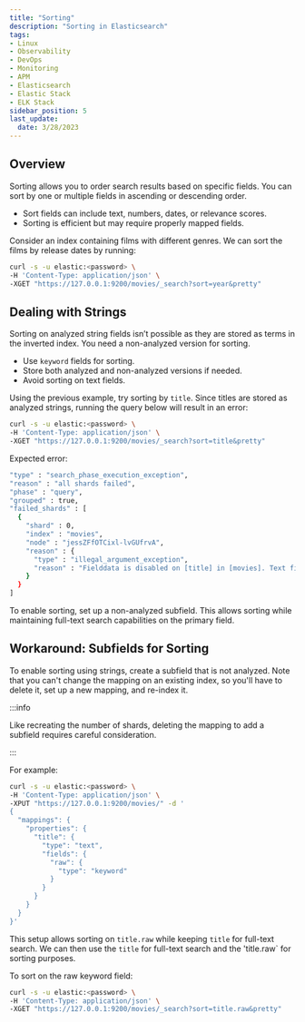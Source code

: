 ```yaml
---
title: "Sorting"
description: "Sorting in Elasticsearch"
tags: 
- Linux
- Observability
- DevOps
- Monitoring 
- APM
- Elasticsearch
- Elastic Stack
- ELK Stack
sidebar_position: 5
last_update:
  date: 3/28/2023
---
```


## Overview

Sorting allows you to order search results based on specific fields. You can sort by one or multiple fields in ascending or descending order.  

- Sort fields can include text, numbers, dates, or relevance scores.  
- Sorting is efficient but may require properly mapped fields.  

Consider an index containing films with different genres. We can sort the films by release dates by running:

```bash
curl -s -u elastic:<password> \
-H 'Content-Type: application/json' \
-XGET "https://127.0.0.1:9200/movies/_search?sort=year&pretty"
```

## Dealing with Strings  

Sorting on analyzed string fields isn’t possible as they are stored as terms in the inverted index. You need a non-analyzed version for sorting.  

- Use `keyword` fields for sorting.  
- Store both analyzed and non-analyzed versions if needed.  
- Avoid sorting on text fields.

Using the previous example, try sorting by `title`. Since titles are stored as analyzed strings, running the query below will result in an error:

```bash
curl -s -u elastic:<password> \
-H 'Content-Type: application/json' \
-XGET "https://127.0.0.1:9200/movies/_search?sort=title&pretty"
```

Expected error:

```bash
"type" : "search_phase_execution_exception",
"reason" : "all shards failed",
"phase" : "query",
"grouped" : true,
"failed_shards" : [
  {
    "shard" : 0,
    "index" : "movies",
    "node" : "jessZFfOTCixl-lvGUfrvA",
    "reason" : {
      "type" : "illegal_argument_exception",
      "reason" : "Fielddata is disabled on [title] in [movies]. Text fields are not optimised for operations that require per-document field data like aggregations and sorting, so these operations are disabled by default. Please use a keyword field instead. Alternatively, set fielddata=true on [title] in order to load field data by uninverting the inverted index. Note that this can use significant memory."
    }
  }
]

```

To enable sorting, set up a non-analyzed subfield. This allows sorting while maintaining full-text search capabilities on the primary field.

## Workaround: Subfields for Sorting  

To enable sorting using strings, create a subfield that is not analyzed. Note that you can't change the mapping on an existing index, so you'll have to delete it, set up a new mapping, and re-index it.

:::info 

Like recreating the number of shards, deleting the mapping to add a subfield requires careful consideration.

:::


For example:  

```bash
curl -s -u elastic:<password> \
-H 'Content-Type: application/json' \
-XPUT "https://127.0.0.1:9200/movies/" -d '
{
  "mappings": {
    "properties": {
      "title": {
        "type": "text",
        "fields": {
          "raw": {
            "type": "keyword"
          }
        }
      }
    }
  }
}'
```  

This setup allows sorting on `title.raw` while keeping `title` for full-text search. We can then use the `title` for full-text search and the 'title.raw` for sorting purposes. 

To sort on the raw keyword field:

```bash
curl -s -u elastic:<password> \
-H 'Content-Type: application/json' \
-XGET "https://127.0.0.1:9200/movies/_search?sort=title.raw&pretty"
```

 